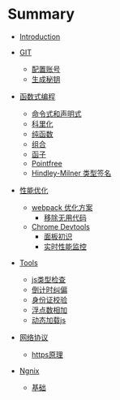 # Summary
* [Introduction](README.md)

* [GIT]()
	* [配置账号](GIT/configAccount.md)
	* [生成秘钥](GIT/generateKey.md)
* [函数式编程]()	
	* [命令式和声明式](FuncPro/introduce.md)
	* [科里化](FuncPro/curry.md)
	* [纯函数](FuncPro/pureFunc.md)
	* [组合](FuncPro/compose.md)
	* [函子](FuncPro/functor.md)
	* [Pointfree](FuncPro/functor.md)
	* [Hindley-Milner 类型签名](FuncPro/functor.md)
* [性能优化]()
	* [webpack 优化方案](WebOpt/webpack.md)
	    * [移除无用代码](WebOpt/tree-shaking.md)
	* [Chrome Devtools]()  
	    * [面板初识]()
	    * [实时性能监控](WebOpt/real-time-performance-monitoring.md)
* [Tools]()
    * [js类型检查](Tools/type-check.md)
    * [倒计时纠偏](Tools/countdown.md)
    * [身份证校验](Tools/verificationv-identity-card.md)
    * [浮点数相加](Tools/foating-point-operation.md)
    * [动态加载js](Tools/load-javascript.md)
* [网络协议]()
    * [https原理]()	
* [Ngnix]()
    * [基础](Nginx/README.md)	        